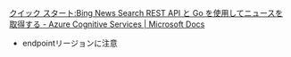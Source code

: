 [クイック スタート:Bing News Search REST API と Go を使用してニュースを取得する - Azure Cognitive Services | Microsoft Docs](https://docs.microsoft.com/ja-jp/azure/cognitive-services/bing-news-search/go)

- endpointリージョンに注意
